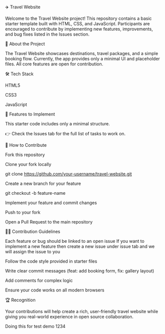 ✈️ Travel Website

Welcome to the Travel Website project!
This repository contains a basic starter template built with HTML, CSS, and JavaScript. Participants are encouraged to contribute by implementing new features, improvements, and bug fixes listed in the Issues section.

🚀 About the Project

The Travel Website showcases destinations, travel packages, and a simple booking flow. Currently, the app provides only a minimal UI and placeholder files.
All core features are open for contribution.

🛠️ Tech Stack

HTML5

CSS3

JavaScript 

📌 Features to Implement

This starter code includes only a minimal structure.

👉 Check the Issues tab for the full list of tasks to work on.

🤝 How to Contribute

Fork this repository

Clone your fork locally

git clone https://github.com/your-username/travel-website.git


Create a new branch for your feature

git checkout -b feature-name


Implement your feature and commit changes

Push to your fork

Open a Pull Request to the main repository

🧑‍💻 Contribution Guidelines

Each feature or bug should be linked to an open issue
If you want to implement a new feature then create a new issue under issue tab and we will assign the issue to you

Follow the code style provided in starter files

Write clear commit messages (feat: add booking form, fix: gallery layout)

Add comments for complex logic

Ensure your code works on all modern browsers

🏆 Recognition

Your contributions will help create a rich, user-friendly travel website while giving you real-world experience in open source collaboration.


Doing this for test demo
1234